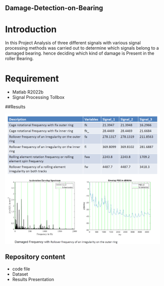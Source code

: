 ## Damage-Detection-on-Bearing

# Introduction 

In this Project Analysis of three different signals with various signal processing methods was carried out to determine which signals belong to a damaged bearing. hence deciding which kind of damage is Present in the roller Bearing.

# Requirement

* Matlab R2022b
* Signal Processing Tollbox

##Results

<img align="center" src="Assets/dam_freq.png" width="550">
<img align="center" src="Assets/damage frequency.png" width="650">

## Repository content

* code file
* Dataset
* Results Presentation
